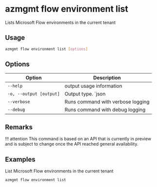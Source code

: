 # azmgmt flow environment list

Lists Microsoft Flow environments in the current tenant

## Usage

```sh
azmgmt flow environment list [options]
```

## Options

Option|Description
------|-----------
`--help`|output usage information
`-o, --output [output]`|Output type. `json|text`. Default `text`
`--verbose`|Runs command with verbose logging
`--debug`|Runs command with debug logging

## Remarks

!!! attention
    This command is based on an API that is currently in preview and is subject to change once the API reached general availability.

## Examples

List Microsoft Flow environments in the current tenant

```sh
azmgmt flow environment list
```